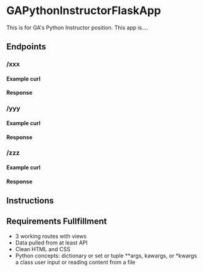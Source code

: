 # GAPythonInstructorFlaskApp
This is for GA's Python Instructor position. 
This app is....

## Endpoints
### /xxx
#### Example curl
#### Response
### /yyy
#### Example curl
#### Response
### /zzz
#### Example curl
#### Response

## Instructions


## Requirements Fullfillment
* 3 working routes with views
* Data pulled from at least API
* Clean HTML and CSS
* Python concepts: 
   dictionary or set or tuple
   **args, kawargs, or *kwargs
   a class
   user input or reading content from a file

